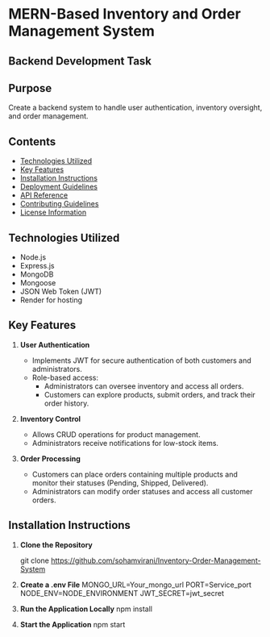 <h1 align="left">MERN-Based Inventory and Order Management System</h1>

## Backend Development Task

## Purpose
Create a backend system to handle user authentication, inventory oversight, and order management.

## Contents
- [Technologies Utilized](#technologies-utilized)
- [Key Features](#key-features)
- [Installation Instructions](#installation-instructions)
- [Deployment Guidelines](#deployment-guidelines)
- [API Reference](#api-reference)
- [Contributing Guidelines](#contributing-guidelines)
- [License Information](#license-information)

## Technologies Utilized
- Node.js
- Express.js
- MongoDB
- Mongoose
- JSON Web Token (JWT)
- Render for hosting

## Key Features
1. **User Authentication**
   - Implements JWT for secure authentication of both customers and administrators.
   - Role-based access:
     - Administrators can oversee inventory and access all orders.
     - Customers can explore products, submit orders, and track their order history.

2. **Inventory Control**
   - Allows CRUD operations for product management.
   - Administrators receive notifications for low-stock items.

3. **Order Processing**
   - Customers can place orders containing multiple products and monitor their statuses (Pending, Shipped, Delivered).
   - Administrators can modify order statuses and access all customer orders.

## Installation Instructions
1. **Clone the Repository**
  
   git clone https://github.com/sohamvirani/Inventory-Order-Management-System


2. **Create a .env File**
MONGO_URL=Your_mongo_url
PORT=Service_port
NODE_ENV=NODE_ENVIRONMENT
JWT_SECRET=jwt_secret

3. **Run the Application Locally**
   npm install

4. **Start the Application**
   npm start
